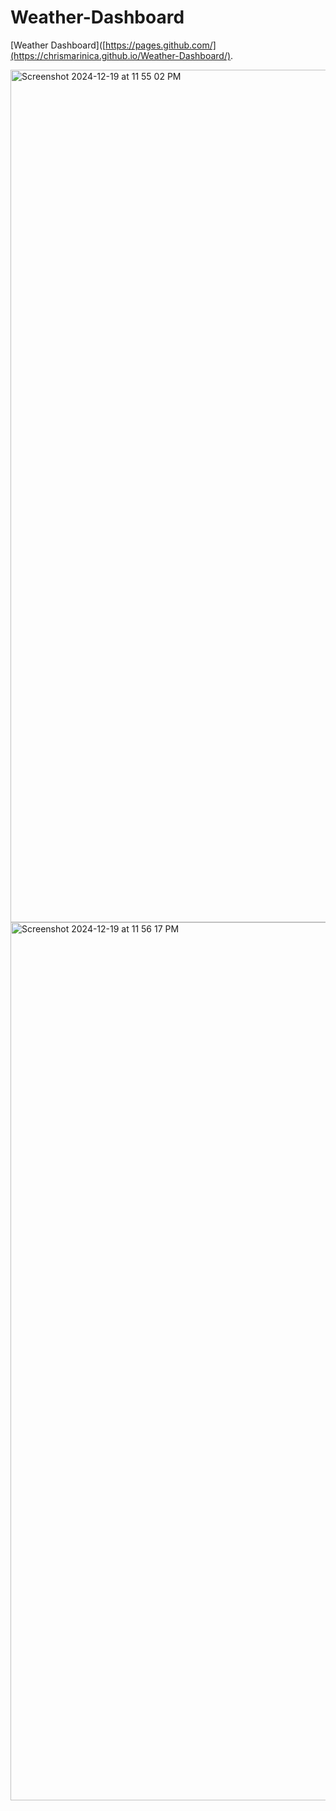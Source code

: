 # Weather-Dashboard

[Weather Dashboard]([https://pages.github.com/](https://chrismarinica.github.io/Weather-Dashboard/).

<img width="1364" alt="Screenshot 2024-12-19 at 11 55 02 PM" src="https://github.com/user-attachments/assets/2d4444af-aee2-4267-b084-9a8ac49d9fe7" />

<img width="1405" alt="Screenshot 2024-12-19 at 11 56 17 PM" src="https://github.com/user-attachments/assets/25b47851-37ff-4fc1-ba08-93bf6d5bc26d" />

